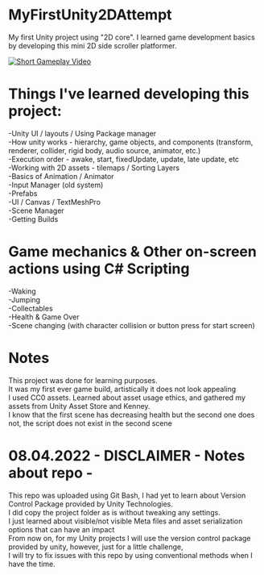 # MyFirstUnity2DAttempt
My first Unity project using "2D core". I learned game development basics by developing this mini 2D side scroller platformer.

[![Short Gameplay Video](https://img.youtube.com/vi/f6oAstc5-DI/0.jpg)](https://www.youtube.com/watch?v=f6oAstc5-DI)

# Things I've learned developing this project:  
-Unity UI / layouts / Using Package manager\
-How unity works - hierarchy, game objects, and components (transform, renderer, collider, rigid body, audio source, animator, etc.)\
-Execution order - awake, start, fixedUpdate, update, late update, etc\
-Working with 2D assets - tilemaps / Sorting Layers\
-Basics of Animation / Animator\
-Input Manager (old system)\
-Prefabs\
-UI / Canvas / TextMeshPro \
-Scene Manager\
-Getting Builds

# Game mechanics & Other on-screen actions using C# Scripting
-Waking\
-Jumping\
-Collectables\
-Health & Game Over\
-Scene changing (with character collision or button press for start screen)

# Notes
This project was done for learning purposes.\
It was my first ever game build, artistically it does not look appealing\
I used CC0 assets. Learned about asset usage ethics, and gathered my assets from Unity Asset Store and Kenney. \
I know that the first scene has decreasing health but the second one does not, the script does not exist in the second scene

# 08.04.2022 - DISCLAIMER - Notes about repo -
This repo was uploaded using Git Bash, I had yet to learn about Version Control Package provided by Unity Technologies. \
I did copy the project folder as is without tweaking any settings.\
I just learned about visible/not visible Meta files and asset serialization options that can have an impact\
From now on, for my Unity projects I will use the version control package provided by unity, however, just for a little challenge, \
I will try to fix issues with this repo by using conventional methods when I have the time.
